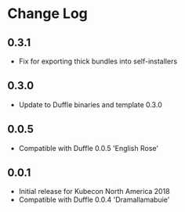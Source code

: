 # Change Log

## 0.3.1

- Fix for exporting thick bundles into self-installers

## 0.3.0
- Update to Duffle binaries and template 0.3.0

## 0.0.5
- Compatible with Duffle 0.0.5 'English Rose'

## 0.0.1
- Initial release for Kubecon North America 2018
- Compatible with Duffle 0.0.4 'Dramallamabuie'
